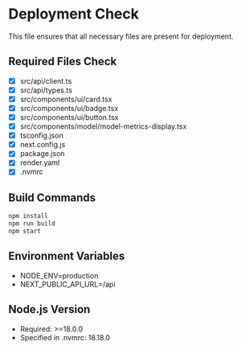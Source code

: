 # Deployment Check

This file ensures that all necessary files are present for deployment.

## Required Files Check

- [x] src/api/client.ts
- [x] src/api/types.ts
- [x] src/components/ui/card.tsx
- [x] src/components/ui/badge.tsx
- [x] src/components/ui/button.tsx
- [x] src/components/model/model-metrics-display.tsx
- [x] tsconfig.json
- [x] next.config.js
- [x] package.json
- [x] render.yaml
- [x] .nvmrc

## Build Commands

```bash
npm install
npm run build
npm start
```

## Environment Variables

- NODE_ENV=production
- NEXT_PUBLIC_API_URL=/api

## Node.js Version

- Required: >=18.0.0
- Specified in .nvmrc: 18.18.0
